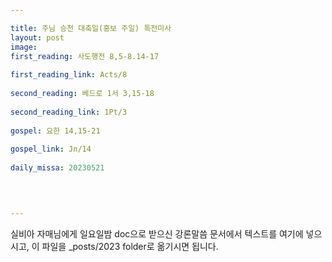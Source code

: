 ```yaml
---

title: 주님 승천 대축일(홍보 주일) 특전미사
layout: post 
image: 
first_reading: 사도행전 8,5-8.14-17
 
first_reading_link: Acts/8
 
second_reading: 베드로 1서 3,15-18
 
second_reading_link: 1Pt/3
 
gospel: 요한 14,15-21
 
gospel_link: Jn/14
 
daily_missa: 20230521
 
 


---
```



실비아 자매님에게 일요일밤 doc으로 받으신
강론말씀 문서에서
텍스트를 여기에 넣으시고,
이 파일을 _posts/2023 folder로 옮기시면 됩니다.
